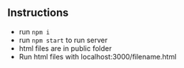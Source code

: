 ## Instructions

- run `npm i`
- run `npm start` to run server
- html files are in public folder
- Run html files with localhost:3000/filename.html
